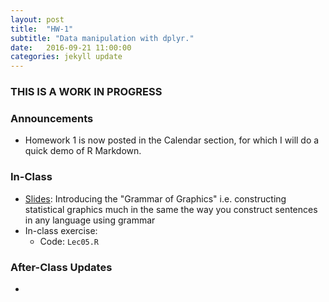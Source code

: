```yaml
---
layout: post
title:  "HW-1"
subtitle: "Data manipulation with dplyr."
date:   2016-09-21 11:00:00
categories: jekyll update
---
```



### THIS IS A WORK IN PROGRESS


### Announcements

* Homework 1 is now posted in the Calendar section, for which I will do a quick demo
of R Markdown.


### In-Class

* <a href = "http://htmlpreview.github.io/?https://raw.githubusercontent.com/2016-09-Middlebury-Data-Science/Topics/master/Lec04%20Grammar%20of%20Graphics/Lec04.html" target = "_blank">Slides</a>:
Introducing the "Grammar of Graphics" i.e. constructing statistical graphics much in the same the way you construct sentences in any language using grammar
* In-class exercise:
    + Code: `Lec05.R`


### After-Class Updates

*
